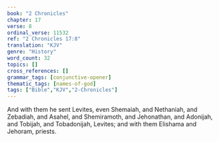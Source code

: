 ```yaml
---
book: "2 Chronicles"
chapter: 17
verse: 8
ordinal_verse: 11532
ref: "2 Chronicles 17:8"
translation: "KJV"
genre: "History"
word_count: 32
topics: []
cross_references: []
grammar_tags: [conjunctive-opener]
thematic_tags: [names-of-god]
tags: ["Bible","KJV","2-Chronicles"]
---
```

And with them he sent Levites, even Shemaiah, and Nethaniah, and Zebadiah, and Asahel, and Shemiramoth, and Jehonathan, and Adonijah, and Tobijah, and Tobadonijah, Levites; and with them Elishama and Jehoram, priests.
